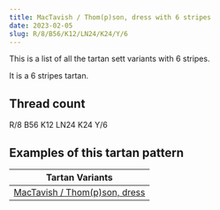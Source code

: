 ```yaml
---
title: MacTavish / Thom(p)son, dress with 6 stripes
date: 2023-02-05
slug: R/8/B56/K12/LN24/K24/Y/6
---
```

This is a list of all the tartan sett variants with 6 stripes.

It is a 6 stripes tartan.


## Thread count
R/8 B56 K12 LN24 K24 Y/6

## Examples of this tartan pattern

| Tartan Variants |
|---------------|
| [MacTavish / Thom(p)son, dress](/variants/r/8/b56/k12/ln24/k24/y/6-b5480b0-k000000-lne0e0e0-rc00000-yf0c000)||
